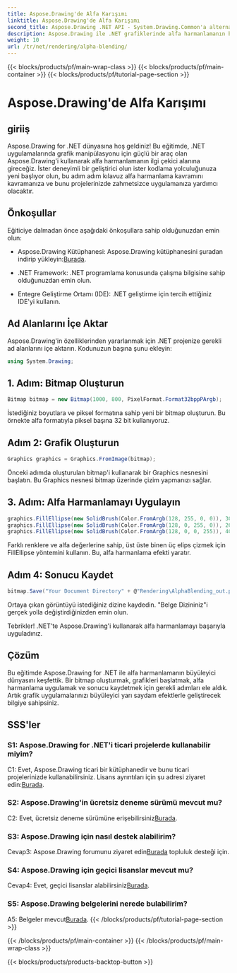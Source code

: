 ```yaml
---
title: Aspose.Drawing'de Alfa Karışımı
linktitle: Aspose.Drawing'de Alfa Karışımı
second_title: Aspose.Drawing .NET API - System.Drawing.Common'a alternatif
description: Aspose.Drawing ile .NET grafiklerinde alfa harmanlamanın büyüsünün kilidini açın. Yarı saydam efektlerle projelerinizi geliştirin.
weight: 10
url: /tr/net/rendering/alpha-blending/
---
```


{{< blocks/products/pf/main-wrap-class >}}
{{< blocks/products/pf/main-container >}}
{{< blocks/products/pf/tutorial-page-section >}}

# Aspose.Drawing'de Alfa Karışımı

## giriiş

Aspose.Drawing for .NET dünyasına hoş geldiniz! Bu eğitimde, .NET uygulamalarında grafik manipülasyonu için güçlü bir araç olan Aspose.Drawing'i kullanarak alfa harmanlamanın ilgi çekici alanına gireceğiz. İster deneyimli bir geliştirici olun ister kodlama yolculuğunuza yeni başlıyor olun, bu adım adım kılavuz alfa harmanlama kavramını kavramanıza ve bunu projelerinizde zahmetsizce uygulamanıza yardımcı olacaktır.

## Önkoşullar

Eğiticiye dalmadan önce aşağıdaki önkoşullara sahip olduğunuzdan emin olun:

-  Aspose.Drawing Kütüphanesi: Aspose.Drawing kütüphanesini şuradan indirip yükleyin:[Burada](https://releases.aspose.com/drawing/net/).

- .NET Framework: .NET programlama konusunda çalışma bilgisine sahip olduğunuzdan emin olun.

- Entegre Geliştirme Ortamı (IDE): .NET geliştirme için tercih ettiğiniz IDE'yi kullanın.

## Ad Alanlarını İçe Aktar

Aspose.Drawing'in özelliklerinden yararlanmak için .NET projenize gerekli ad alanlarını içe aktarın. Kodunuzun başına şunu ekleyin:

```csharp
using System.Drawing;
```

## 1. Adım: Bitmap Oluşturun

```csharp
Bitmap bitmap = new Bitmap(1000, 800, PixelFormat.Format32bppPArgb);
```

İstediğiniz boyutlara ve piksel formatına sahip yeni bir bitmap oluşturun. Bu örnekte alfa formatıyla piksel başına 32 bit kullanıyoruz.

## Adım 2: Grafik Oluşturun

```csharp
Graphics graphics = Graphics.FromImage(bitmap);
```

Önceki adımda oluşturulan bitmap'i kullanarak bir Graphics nesnesini başlatın. Bu Graphics nesnesi bitmap üzerinde çizim yapmanızı sağlar.

## 3. Adım: Alfa Harmanlamayı Uygulayın

```csharp
graphics.FillEllipse(new SolidBrush(Color.FromArgb(128, 255, 0, 0)), 300, 100, 400, 400);
graphics.FillEllipse(new SolidBrush(Color.FromArgb(128, 0, 255, 0)), 200, 300, 400, 400);
graphics.FillEllipse(new SolidBrush(Color.FromArgb(128, 0, 0, 255)), 400, 300, 400, 400);
```

Farklı renklere ve alfa değerlerine sahip, üst üste binen üç elips çizmek için FillEllipse yöntemini kullanın. Bu, alfa harmanlama efekti yaratır.

## Adım 4: Sonucu Kaydet

```csharp
bitmap.Save("Your Document Directory" + @"Rendering\AlphaBlending_out.png");
```

Ortaya çıkan görüntüyü istediğiniz dizine kaydedin. "Belge Dizininiz"i gerçek yolla değiştirdiğinizden emin olun.

Tebrikler! .NET'te Aspose.Drawing'i kullanarak alfa harmanlamayı başarıyla uyguladınız.

## Çözüm

Bu eğitimde Aspose.Drawing for .NET ile alfa harmanlamanın büyüleyici dünyasını keşfettik. Bir bitmap oluşturmak, grafikleri başlatmak, alfa harmanlama uygulamak ve sonucu kaydetmek için gerekli adımları ele aldık. Artık grafik uygulamalarınızı büyüleyici yarı saydam efektlerle geliştirecek bilgiye sahipsiniz.

## SSS'ler

### S1: Aspose.Drawing for .NET'i ticari projelerde kullanabilir miyim?

 C1: Evet, Aspose.Drawing ticari bir kütüphanedir ve bunu ticari projelerinizde kullanabilirsiniz. Lisans ayrıntıları için şu adresi ziyaret edin:[Burada](https://purchase.aspose.com/buy).

### S2: Aspose.Drawing'in ücretsiz deneme sürümü mevcut mu?

 C2: Evet, ücretsiz deneme sürümüne erişebilirsiniz[Burada](https://releases.aspose.com/).

### S3: Aspose.Drawing için nasıl destek alabilirim?

 Cevap3: Aspose.Drawing forumunu ziyaret edin[Burada](https://forum.aspose.com/c/diagram/17) topluluk desteği için.

### S4: Aspose.Drawing için geçici lisanslar mevcut mu?

 Cevap4: Evet, geçici lisanslar alabilirsiniz[Burada](https://purchase.aspose.com/temporary-license/).

### S5: Aspose.Drawing belgelerini nerede bulabilirim?

 A5: Belgeler mevcut[Burada](https://reference.aspose.com/drawing/net/).
{{< /blocks/products/pf/tutorial-page-section >}}

{{< /blocks/products/pf/main-container >}}
{{< /blocks/products/pf/main-wrap-class >}}

{{< blocks/products/products-backtop-button >}}
